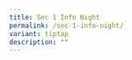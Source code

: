 ```yaml
---
title: Sec 1 Info Night
permalink: /sec-1-info-night/
variant: tiptap
description: ""
---
```

<p></p>